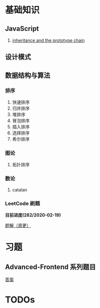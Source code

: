 # 基础知识
## JavaScript
1. [inheritance and the prototype chain](./JavaScript/Inheritance-and-prototype-chain.md)

## 设计模式


## 数据结构与算法
### 排序
1. 快速排序
2. 归并排序
3. 堆排序
4. 冒泡排序
5. 插入排序
6. 选择排序
7. 希尔排序

### 图论
1. 拓扑排序

### 数论
1. catalan

### LeetCode 刷题
**目前进度(282/2020-02-19)**

[题解（周更）](./algorithms/leetcode-problems/README.md)

# 习题
## Advanced-Frontend 系列题目
[答案](习题/木易杨/README.md)

# TODOs
